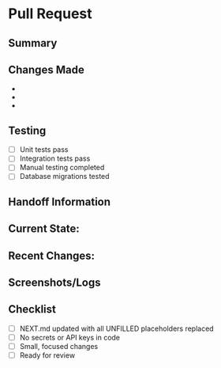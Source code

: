 # Pull Request

## Summary
<!-- Brief description of what this PR does -->

## Changes Made
<!-- List of key changes -->
- 
- 
- 

## Testing
<!-- How was this tested? -->
- [ ] Unit tests pass
- [ ] Integration tests pass
- [ ] Manual testing completed
- [ ] Database migrations tested

## Handoff Information
<!-- Copy from NEXT.md Current State section -->
**Current State:**
- 

**Recent Changes:**
- 

## Screenshots/Logs
<!-- If applicable, add screenshots or relevant logs -->

## Checklist
- [ ] NEXT.md updated with all UNFILLED placeholders replaced
- [ ] No secrets or API keys in code
- [ ] Small, focused changes
- [ ] Ready for review